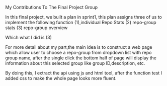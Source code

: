 My Contributions To The Final Project Group

In this final project, we built a plan in sprint1, this plan assigns three of us to implement the following function
(1),individual Repo Stats 
(2) repo-group stats
(3) repo-group overview
	
Which what I did is (3)

For more detail about my part,the main idea is to construct a web page which allow user to choose a repo-group from dropdown
list with repo group name, after the single click the bottom half of page will display the information about this selected group
like group ID,description, etc.

By doing this, I extract the api using js and html tool, after the function test I added css to make the whole page looks more fluent.

